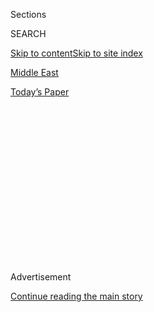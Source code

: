 <div id="app">

<div>

<div>

<div>

<div class="NYTAppHideMasthead css-1q2w90k e1suatyy0">

<div class="section css-ui9rw0 e1suatyy2">

<div class="css-eph4ug er09x8g0">

<div class="css-6n7j50">

</div>

<span class="css-1dv1kvn">Sections</span>

<div class="css-10488qs">

<span class="css-1dv1kvn">SEARCH</span>

</div>

[Skip to content](#site-content)[Skip to site index](#site-index)

</div>

<div id="masthead-section-label" class="css-1wr3we4 eaxe0e00">

[Middle
East](https://www.nytimes3xbfgragh.onion/section/world/middleeast)

</div>

<div class="css-10698na e1huz5gh0">

</div>

</div>

<div id="masthead-bar-one" class="section hasLinks css-15hmgas e1csuq9d3">

<div class="css-uqyvli e1csuq9d0">

</div>

<div class="css-1uqjmks e1csuq9d1">

</div>

<div class="css-9e9ivx">

[](https://myaccount.nytimes3xbfgragh.onion/auth/login?response_type=cookie&client_id=vi)

</div>

<div class="css-1bvtpon e1csuq9d2">

[Today’s
Paper](https://www.nytimes3xbfgragh.onion/section/todayspaper)

</div>

</div>

</div>

</div>

<div data-aria-hidden="false">

<div id="site-content" data-role="main">

<div>

<div class="css-1aor85t" style="opacity:0.000000001;z-index:-1;visibility:hidden">

<div class="css-1hqnpie">

<div class="css-epjblv">

<span class="css-17xtcya">[Middle
East](/section/world/middleeast)</span><span class="css-x15j1o">|</span><span class="css-fwqvlz">$110
Billion Weapons Sale to Saudis Has Jared Kushner’s Personal
Touch</span>

</div>

<div class="css-k008qs">

<div class="css-1iwv8en">

<span class="css-18z7m18"></span>

<div>

</div>

</div>

<span class="css-1n6z4y">https://nyti.ms/2qyZYnw</span>

<div class="css-1705lsu">

<div class="css-4xjgmj">

<div class="css-4skfbu" data-role="toolbar" data-aria-label="Social Media Share buttons, Save button, and Comments Panel with current comment count" data-testid="share-tools">

  - 
  - 
  - 
  - 
    
    <div class="css-6n7j50">
    
    </div>

  - 
  - 

</div>

</div>

</div>

</div>

</div>

</div>

<div class="css-13pd83m">

</div>

<div id="top-wrapper" class="css-1sy8kpn">

<div id="top-slug" class="css-l9onyx">

Advertisement

</div>

[Continue reading the main
story](#after-top)

<div class="ad top-wrapper" style="text-align:center;height:100%;display:block;min-height:250px">

<div id="top" class="place-ad" data-position="top" data-size-key="top">

</div>

</div>

<div id="after-top">

</div>

</div>

<div id="sponsor-wrapper" class="css-1hyfx7x">

<div id="sponsor-slug" class="css-19vbshk">

Supported by

</div>

[Continue reading the main
story](#after-sponsor)

<div id="sponsor" class="ad sponsor-wrapper" style="text-align:center;height:100%;display:block">

</div>

<div id="after-sponsor">

</div>

</div>

<div class="css-1vkm6nb ehdk2mb0">

# $110 Billion Weapons Sale to Saudis Has Jared Kushner’s Personal Touch

</div>

<div class="css-79elbk" data-testid="photoviewer-wrapper">

<div class="css-z3e15g" data-testid="photoviewer-wrapper-hidden">

</div>

<div class="css-1a48zt4 ehw59r15" data-testid="photoviewer-children">

![<span class="css-16f3y1r e13ogyst0" data-aria-hidden="true">Jared
Kushner, President Trump’s son-in-law and senior adviser, picked up the
phone during a meeting with Saudi officials and called the chief
executive of Lockheed
Martin.</span><span class="css-cnj6d5 e1z0qqy90" itemprop="copyrightHolder"><span class="css-1ly73wi e1tej78p0">Credit...</span><span><span>Doug
Mills/The New York
Times</span></span></span>](https://static01.graylady3jvrrxbe.onion/images/2017/05/19/world/19arms/19arms-articleInline.jpg?quality=75&auto=webp&disable=upscale)

</div>

</div>

<div class="css-xt80pu e12qa4dv0">

<div class="css-18e8msd">

<div class="css-vp77d3 epjyd6m0">

<div class="css-1baulvz">

By [<span class="css-1baulvz" itemprop="name">Mark
Landler</span>](http://www.nytimes3xbfgragh.onion/by/mark-landler),
[<span class="css-1baulvz" itemprop="name">Eric
Schmitt</span>](http://www.nytimes3xbfgragh.onion/by/eric-schmitt) and
[<span class="css-1baulvz last-byline" itemprop="name">Matt
Apuzzo</span>](http://www.nytimes3xbfgragh.onion/by/matt-apuzzo)

</div>

</div>

  - May 18,
    2017

  - 
    
    <div class="css-4xjgmj">
    
    <div class="css-d8bdto" data-role="toolbar" data-aria-label="Social Media Share buttons, Save button, and Comments Panel with current comment count" data-testid="share-tools">
    
      - 
      - 
      - 
      - 
        
        <div class="css-6n7j50">
        
        </div>
    
      - 
      - 
    
    </div>
    
    </div>

</div>

</div>

<div class="section meteredContent css-1r7ky0e" name="articleBody" itemprop="articleBody">

<div class="css-1fanzo5 StoryBodyCompanionColumn">

<div class="css-53u6y8">

WASHINGTON — On the afternoon of May 1, President Trump’s son-in-law,
Jared Kushner, welcomed a high-level delegation of Saudis to a gilded
reception room next door to the White House and delivered a brisk pep
talk: “Let’s get this done today.”

Mr. Kushner was referring to a $100 billion-plus arms deal that the
administration hoped to seal with Saudi Arabia in time to announce it
during [Mr. Trump’s visit to the
kingdom](https://www.nytimes3xbfgragh.onion/2017/05/04/us/politics/trump-to-visit-saudi-arabia-and-israel-in-first-foreign-trip.html "Times article.")
this weekend. The two sides discussed a shopping list that included
planes, ships and precision-guided bombs. Then an American official
raised the idea of the Saudis’ buying a sophisticated radar system
designed to shoot down ballistic missiles.

Sensing that the cost might be a problem, several administration
officials said, Mr. Kushner picked up the phone and called Marillyn A.
Hewson — the chief executive of Lockheed Martin, which makes the radar
system — and asked her whether she could cut the price. As his guests
watched slack-jawed, Ms. Hewson told him she would look into it,
officials said.

Mr. Kushner’s personal intervention in the arms sale is further evidence
of the Trump White House’s readiness to dispense with custom in favor of
informal, hands-on deal making. It also offers a window into how the
administration hopes to change America’s position in the Middle East,
emphasizing hard power and haggling over traditional diplomacy.

</div>

</div>

<div class="css-1fanzo5 StoryBodyCompanionColumn">

<div class="css-53u6y8">

The Trump administration is expected to frame the deal, worth about $110
billion over 10 years, as a symbol of America’s renewed commitment to
security in the Persian Gulf. But former officials pointed out that
President Barack Obama, whose arms sales to Saudi Arabia totaled $115
billion, had already approved several of the weapons in the package.

“Both sides have an incentive to herald this as a new era in Gulf
cooperation,” said Derek H. Chollet, who served as assistant secretary
of defense for international security affairs under Mr. Obama. “I see
this as largely continuity.”

</div>

</div>

![<span class="css-16f3y1r e13ogyst0">The New York Times reporter Mark
Landler details the U.S.'s 10-year, $110 billion weapons deal with the
Saudis, and what it means for both
sides.</span><span class="css-cch8ym"><span class="css-1dv1kvn">Credit</span><span class="css-cnj6d5 e1z0qqy90" itemprop="copyrightHolder"><span class="css-1ly73wi e1tej78p0">Credit...</span><span>Evan
Vucci/Associated
Press..</span></span></span>](https://static01.graylady3jvrrxbe.onion/images/2017/05/19/world/middleeast/19saudi-arms-vid-pic/19saudi-arms-vid-pic-videoSixteenByNine3000.jpg)

<div class="css-1fanzo5 StoryBodyCompanionColumn">

<div class="css-53u6y8">

What has changed, Mr. Chollet said, is that the House of Saud is now
dealing directly with a member of the Trump family. “It’s quite normal
for them to sit down with the son-in-law of a president and do a deal,”
he said. “It’s more normal for them than any previous administration.”

The White House and Lockheed declined to comment on the call between Mr.
Kushner and Ms. Hewson, or on the broader arms sale.

</div>

</div>

<div class="css-1fanzo5 StoryBodyCompanionColumn">

<div class="css-53u6y8">

While Mr. Kushner’s middle-of-the-meeting call to a military contractor
was unorthodox, current and former officials said, it did not appear to
raise legal issues. Lockheed is the prime contractor for the antimissile
system, known as Terminal High Altitude Area Defense, or Thaad. Instead,
the episode was reminiscent of [Lockheed’s decision in
February](https://www.nytimes3xbfgragh.onion/2017/02/03/business/lockheed-lowers-price-on-f-35-fighters-after-prodding-by-trump.html "Times article.")
to cut the price of F-35 fighter jets it was selling to the Pentagon
after Mr. Trump complained to Ms. Hewson that the planes were too
expensive.

Mr. Kushner, White House officials said, began building ties to members
of the Saudi royal family during the transition. He was at the table
when his father-in-law [hosted the deputy crown
prince](https://www.nytimes3xbfgragh.onion/2017/03/14/world/middleeast/mohammed-bin-salman-saudi-arabia-trump.html "Times article."),
Mohammed bin Salman, at a lunch in the State Dining Room in March. And
he offered a strategic overview of the Saudi-American relationship at
the meeting this month, according to an agenda obtained by The New York
Times.

But officials emphasized that Mr. Kushner’s work on the deal was part of
a governmentwide effort that includes the State Department, the Defense
Department and the National Security Council.

They also said the arms sale would be only one element of Mr. Trump’s
busy two-day stop in Saudi Arabia, which will also include a meeting
with King Salman at the royal court, a conference with Persian Gulf
allies, a broader summit meeting with the leaders of Muslim countries,
and a visit to a new center dedicated to combating terrorism and
extremism.

The showcase event will be a speech in which the officials said Mr.
Trump would seek to unify the Muslim world against the scourge of
extremism. Stephen Miller, Mr. Trump’s senior policy adviser, is writing
the speech, which officials said would serve as an answer to the
landmark address to the Islamic world that [Mr. Obama gave in
Cairo](http://www.nytimes3xbfgragh.onion/2009/06/05/world/middleeast/05prexy.html "Times article.")
in 2009.

White House officials have consulted Mr. Obama’s speech and predicted a
starkly different tone from Mr. Trump. His goal, they said, will be to
unify America’s allies around a common set of objectives, including a
harder line against Iran and a pledge to share the security burden in
the region. The speech will not include any apology for America’s role.

</div>

</div>

<div class="css-1fanzo5 StoryBodyCompanionColumn">

<div class="css-53u6y8">

After a strained relationship with Mr. Obama, Saudi officials have
expressed delight at Mr. Trump’s tough rhetoric on Iran. This White
House is viewed as more sympathetic to the military campaign that Saudi
Arabia and the United Arab Emirates are carrying out against the
Houthis, Iranian-backed rebels who are waging an insurgency in
neighboring Yemen.

The Obama administration put a hold on precision-guided munitions it had
agreed to sell the Saudis out of fear that they would be used to bomb
civilians in Yemen. The Trump administration has freed up those weapons,
which are part of the $110 billion package.

The package also includes “maritime assets,” meaning ships, so the
Saudis can assume more of the burden of policing the Persian Gulf and
Red Sea against Iranian aggression. It does not include high-end items
like the advanced F-35 fighter, whose sale to Saudi Arabia would alarm
Israel.

Mr. Trump is not expected to raise human rights concerns with the
Saudis, in keeping with his approach to strongmen in Turkey, Egypt,
China and the Philippines. The president, his aides said, does not
believe the United States gets results by lecturing other countries.

Given that, and the big-ticket arms sale, most analysts and former
officials predicted that Mr. Trump’s visit to Saudi Arabia would be a
success. It could end up being the highlight of his nine-day,
four-country tour, particularly since he will be going later to a NATO
summit meeting in Brussels, where the other attendees will watch for
evidence that he still wants to mothball the alliance.

Even in Israel, where Mr. Trump is likely to be welcomed with open arms,
tensions have surfaced over his [sharing classified Israeli
intelligence](https://www.nytimes3xbfgragh.onion/2017/05/16/world/middleeast/israel-trump-classified-intelligence-russia.html "Times article.")
during a meeting with Russia’s foreign minister and ambassador to the
United States, and [a smaller
flap](https://www.nytimes3xbfgragh.onion/2017/05/15/world/middleeast/emirati-prince-trump.html "Times article.")
over the political status of the Western Wall.

Still, the Saudi visit is not without risk. Mr. Obama made Riyadh, the
Saudi capital, his first stop in the Middle East in June 2009, hoping to
enlist the Saudis in a new Israeli-Palestinian peace effort. King
Salman’s predecessor, King Abdullah, rebuffed the young president.

</div>

</div>

<div class="css-1fanzo5 StoryBodyCompanionColumn">

<div class="css-53u6y8">

For now, the White House [is not abandoning the Iran nuclear
agreement](https://www.nytimes3xbfgragh.onion/2017/05/17/us/politics/trump-iran-nuclear-deal.html "Times article."),
which is reviled in Saudi Arabia. Though experts say the Saudis
understand the administration’s reluctance to act precipitously, some
critics worry that it will make Mr. Trump more eager to accommodate the
Saudis in other areas, like their campaign in Yemen.

“We’d been saying for two years that this is not a conflict you’re going
to win militarily,” said Jeffrey Prescott, a senior director for Iran,
Iraq, Syria and Gulf nations on Mr. Obama’s National Security Council.
“We had been trying to use the leverage we had to get the Saudis and
Emiratis to the table to negotiate.”

“One of the things to look at,” Mr. Prescott added, “is whether we’re
getting into someone else’s conflict.”

</div>

</div>

</div>

<div>

</div>

<div>

</div>

<div>

</div>

<div>

<div id="bottom-wrapper" class="css-1ede5it">

<div id="bottom-slug" class="css-l9onyx">

Advertisement

</div>

[Continue reading the main
story](#after-bottom)

<div id="bottom" class="ad bottom-wrapper" style="text-align:center;height:100%;display:block;min-height:90px">

</div>

<div id="after-bottom">

</div>

</div>

</div>

</div>

</div>

## Site Index

<div>

</div>

## Site Information Navigation

  - [© <span>2020</span> <span>The New York Times
    Company</span>](https://help.nytimes3xbfgragh.onion/hc/en-us/articles/115014792127-Copyright-notice)

<!-- end list -->

  - [NYTCo](https://www.nytco.com/)
  - [Contact
    Us](https://help.nytimes3xbfgragh.onion/hc/en-us/articles/115015385887-Contact-Us)
  - [Work with us](https://www.nytco.com/careers/)
  - [Advertise](https://nytmediakit.com/)
  - [T Brand Studio](http://www.tbrandstudio.com/)
  - [Your Ad
    Choices](https://www.nytimes3xbfgragh.onion/privacy/cookie-policy#how-do-i-manage-trackers)
  - [Privacy](https://www.nytimes3xbfgragh.onion/privacy)
  - [Terms of
    Service](https://help.nytimes3xbfgragh.onion/hc/en-us/articles/115014893428-Terms-of-service)
  - [Terms of
    Sale](https://help.nytimes3xbfgragh.onion/hc/en-us/articles/115014893968-Terms-of-sale)
  - [Site
    Map](https://spiderbites.nytimes3xbfgragh.onion)
  - [Help](https://help.nytimes3xbfgragh.onion/hc/en-us)
  - [Subscriptions](https://www.nytimes3xbfgragh.onion/subscription?campaignId=37WXW)

</div>

</div>

</div>

</div>
